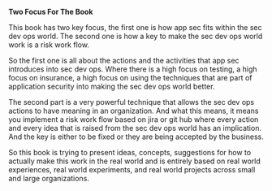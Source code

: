**Two Focus For The Book**

This book has two key focus, the first one is how app sec fits within the sec dev ops world. The second one is how a key to make the sec dev ops world work is a risk work flow.

So the first one is all about the actions and the activities that app sec introduces into sec dev ops. Where there is a high focus on testing, a high focus on insurance, a high focus on using the techniques that are part of application security into making the sec dev ops world better.

The second part is a very powerful technique that allows the sec dev ops actions to have meaning in an organization. And what this means, it means you implement a risk work flow based on jira or git hub where every action and every idea that is raised from the sec dev ops world has an implication. And the key is either to be fixed or they are being accepted by the business.

So this book is trying to present ideas, concepts, suggestions for how to actually make this work in the real world and is entirely based on real world experiences, real world experiments, and real world projects across small and large organizations.